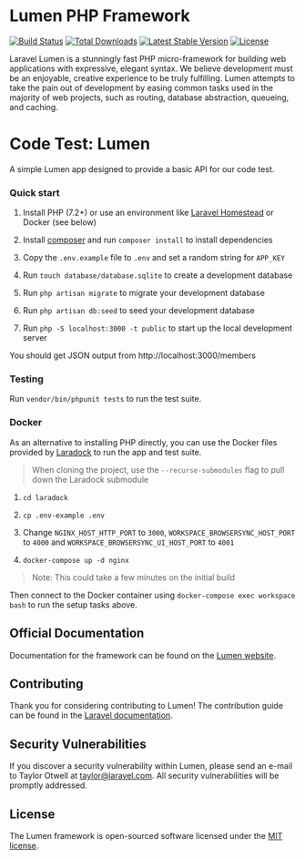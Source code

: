 # Lumen PHP Framework

[![Build Status](https://travis-ci.org/laravel/lumen-framework.svg)](https://travis-ci.org/laravel/lumen-framework)
[![Total Downloads](https://img.shields.io/packagist/dt/laravel/framework)](https://packagist.org/packages/laravel/lumen-framework)
[![Latest Stable Version](https://img.shields.io/packagist/v/laravel/framework)](https://packagist.org/packages/laravel/lumen-framework)
[![License](https://img.shields.io/packagist/l/laravel/framework)](https://packagist.org/packages/laravel/lumen-framework)

Laravel Lumen is a stunningly fast PHP micro-framework for building web applications with expressive, elegant syntax. We believe development must be an enjoyable, creative experience to be truly fulfilling. Lumen attempts to take the pain out of development by easing common tasks used in the majority of web projects, such as routing, database abstraction, queueing, and caching.
# Code Test: Lumen

A simple Lumen app designed to provide a basic API for our code test.

### Quick start

1. Install PHP (7.2+) or use an environment like [Laravel Homestead](https://laravel.com/docs/6.x/homestead) or Docker (see below)

2. Install [composer](http://getcomposer.org/) and run `composer install` to install dependencies

3. Copy the `.env.example` file to `.env` and set a random string for `APP_KEY`

4. Run `touch database/database.sqlite` to create a development database

5. Run `php artisan migrate` to migrate your development database

6. Run `php artisan db:seed` to seed your development database

7. Run `php -S localhost:3000 -t public` to start up the local development server

You should get JSON output from http://localhost:3000/members

### Testing

Run `vendor/bin/phpunit tests` to run the test suite.

### Docker

As an alternative to installing PHP directly, you can use the Docker files provided by [Laradock](https://laradock.io) to run the app and test suite.

> When cloning the project, use the `--recurse-submodules` flag to pull down the Laradock submodule

1. `cd laradock`

2. `cp .env-example .env`

3. Change `NGINX_HOST_HTTP_PORT` to `3000`, `WORKSPACE_BROWSERSYNC_HOST_PORT` to `4000` and `WORKSPACE_BROWSERSYNC_UI_HOST_PORT` to `4001`

4. `docker-compose up -d nginx`

> Note: This could take a few minutes on the initial build

Then connect to the Docker container using `docker-compose exec workspace bash` to run the setup tasks above.

## Official Documentation

Documentation for the framework can be found on the [Lumen website](https://lumen.laravel.com/docs).

## Contributing

Thank you for considering contributing to Lumen! The contribution guide can be found in the [Laravel documentation](https://laravel.com/docs/contributions).

## Security Vulnerabilities

If you discover a security vulnerability within Lumen, please send an e-mail to Taylor Otwell at taylor@laravel.com. All security vulnerabilities will be promptly addressed.

## License

The Lumen framework is open-sourced software licensed under the [MIT license](https://opensource.org/licenses/MIT).
